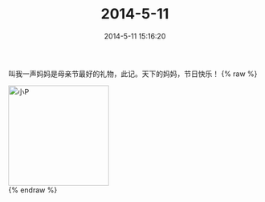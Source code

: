 ﻿---
title: "2014-5-11"
date: 2014-5-11 15:16:20
tags:
categories: 妈妈
---
叫我一声妈妈是母亲节最好的礼物，此记。天下的妈妈，节日快乐！
{% raw %}
<div style="width:500 px">
<div style="float:left; width:100 px"><img src="/images/微信图片_20171010152700.jpg" width="200" alt="小P"></div>
<div style="clear:both"></div>
</div>
{% endraw %}